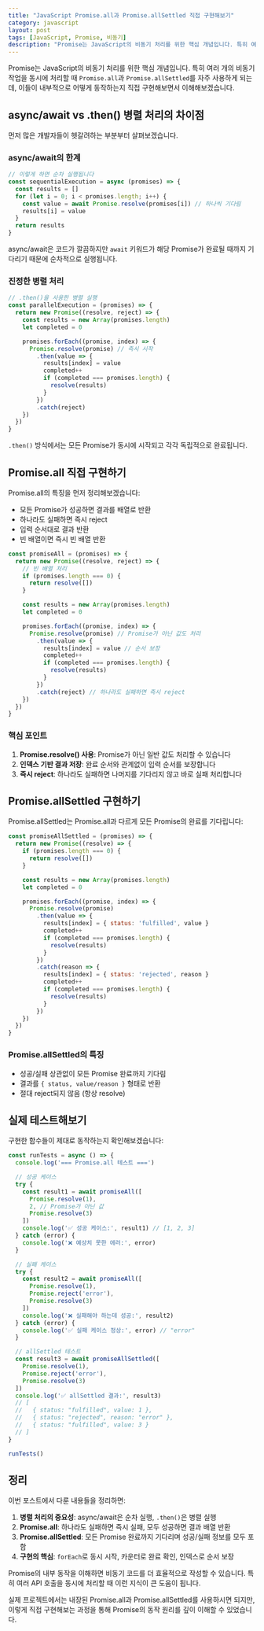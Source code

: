 ```yaml
---
title: "JavaScript Promise.all과 Promise.allSettled 직접 구현해보기"
category: javascript
layout: post
tags: [JavaScript, Promise, 비동기]
description: "Promise는 JavaScript의 비동기 처리를 위한 핵심 개념입니다. 특히 여러 개의 비동기 작업을 동시에 처리할 때 Promise.all과 Promise.allSettled를 자주 사용하게 되는데, 이들이 내부적으로 어떻게 동작하는지 직접 구현해보면서 이해해보겠습니다."
---
```


Promise는 JavaScript의 비동기 처리를 위한 핵심 개념입니다. 특히 여러 개의 비동기 작업을 동시에 처리할 때 `Promise.all`과 `Promise.allSettled`를 자주 사용하게 되는데, 이들이 내부적으로 어떻게 동작하는지 직접 구현해보면서 이해해보겠습니다.

## async/await vs .then() 병렬 처리의 차이점

먼저 많은 개발자들이 헷갈려하는 부분부터 살펴보겠습니다.

### async/await의 한계

```javascript
// 이렇게 하면 순차 실행됩니다
const sequentialExecution = async (promises) => {
  const results = []
  for (let i = 0; i < promises.length; i++) {
    const value = await Promise.resolve(promises[i]) // 하나씩 기다림
    results[i] = value
  }
  return results
}
```

async/await은 코드가 깔끔하지만 `await` 키워드가 해당 Promise가 완료될 때까지 기다리기 때문에 순차적으로 실행됩니다.

### 진정한 병렬 처리

```javascript
// .then()을 사용한 병렬 실행
const parallelExecution = (promises) => {
  return new Promise((resolve, reject) => {
    const results = new Array(promises.length)
    let completed = 0

    promises.forEach((promise, index) => {
      Promise.resolve(promise) // 즉시 시작
        .then(value => {
          results[index] = value
          completed++
          if (completed === promises.length) {
            resolve(results)
          }
        })
        .catch(reject)
    })
  })
}
```

`.then()` 방식에서는 모든 Promise가 동시에 시작되고 각각 독립적으로 완료됩니다.

## Promise.all 직접 구현하기

Promise.all의 특징을 먼저 정리해보겠습니다:

* 모든 Promise가 성공하면 결과를 배열로 반환
* 하나라도 실패하면 즉시 reject
* 입력 순서대로 결과 반환
* 빈 배열이면 즉시 빈 배열 반환

```javascript
const promiseAll = (promises) => {
  return new Promise((resolve, reject) => {
    // 빈 배열 처리
    if (promises.length === 0) {
      return resolve([])
    }

    const results = new Array(promises.length)
    let completed = 0

    promises.forEach((promise, index) => {
      Promise.resolve(promise) // Promise가 아닌 값도 처리
        .then(value => {
          results[index] = value // 순서 보장
          completed++
          if (completed === promises.length) {
            resolve(results)
          }
        })
        .catch(reject) // 하나라도 실패하면 즉시 reject
    })
  })
}
```

### 핵심 포인트

1. **Promise.resolve() 사용**: Promise가 아닌 일반 값도 처리할 수 있습니다
2. **인덱스 기반 결과 저장**: 완료 순서와 관계없이 입력 순서를 보장합니다
3. **즉시 reject**: 하나라도 실패하면 나머지를 기다리지 않고 바로 실패 처리합니다

## Promise.allSettled 구현하기

Promise.allSettled는 Promise.all과 다르게 모든 Promise의 완료를 기다립니다:

```javascript
const promiseAllSettled = (promises) => {
  return new Promise((resolve) => {
    if (promises.length === 0) {
      return resolve([])
    }

    const results = new Array(promises.length)
    let completed = 0

    promises.forEach((promise, index) => {
      Promise.resolve(promise)
        .then(value => {
          results[index] = { status: 'fulfilled', value }
          completed++
          if (completed === promises.length) {
            resolve(results)
          }
        })
        .catch(reason => {
          results[index] = { status: 'rejected', reason }
          completed++
          if (completed === promises.length) {
            resolve(results)
          }
        })
    })
  })
}
```

### Promise.allSettled의 특징

* 성공/실패 상관없이 모든 Promise 완료까지 기다림
* 결과를 `{ status, value/reason }` 형태로 반환
* 절대 reject되지 않음 (항상 resolve)

## 실제 테스트해보기

구현한 함수들이 제대로 동작하는지 확인해보겠습니다:

```javascript
const runTests = async () => {
  console.log('=== Promise.all 테스트 ===')

  // 성공 케이스
  try {
    const result1 = await promiseAll([
      Promise.resolve(1),
      2, // Promise가 아닌 값
      Promise.resolve(3)
    ])
    console.log('✅ 성공 케이스:', result1) // [1, 2, 3]
  } catch (error) {
    console.log('❌ 예상치 못한 에러:', error)
  }

  // 실패 케이스
  try {
    const result2 = await promiseAll([
      Promise.resolve(1),
      Promise.reject('error'),
      Promise.resolve(3)
    ])
    console.log('❌ 실패해야 하는데 성공:', result2)
  } catch (error) {
    console.log('✅ 실패 케이스 정상:', error) // "error"
  }

  // allSettled 테스트
  const result3 = await promiseAllSettled([
    Promise.resolve(1),
    Promise.reject('error'),
    Promise.resolve(3)
  ])
  console.log('✅ allSettled 결과:', result3)
  // [
  //   { status: "fulfilled", value: 1 },
  //   { status: "rejected", reason: "error" },
  //   { status: "fulfilled", value: 3 }
  // ]
}

runTests()
```

## 정리

이번 포스트에서 다룬 내용들을 정리하면:

1. **병렬 처리의 중요성**: async/await은 순차 실행, `.then()`은 병렬 실행
2. **Promise.all**: 하나라도 실패하면 즉시 실패, 모두 성공하면 결과 배열 반환
3. **Promise.allSettled**: 모든 Promise 완료까지 기다리며 성공/실패 정보를 모두 포함
4. **구현의 핵심**: `forEach`로 동시 시작, 카운터로 완료 확인, 인덱스로 순서 보장

Promise의 내부 동작을 이해하면 비동기 코드를 더 효율적으로 작성할 수 있습니다. 특히 여러 API 호출을 동시에 처리할 때 이런 지식이 큰 도움이 됩니다.

실제 프로젝트에서는 내장된 Promise.all과 Promise.allSettled를 사용하시면 되지만, 이렇게 직접 구현해보는 과정을 통해 Promise의 동작 원리를 깊이 이해할 수 있었습니다.
